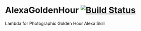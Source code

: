 # AlexaGoldenHour [![Build Status](https://travis-ci.org/c1phr/AlexaGoldenHour.svg?branch=master)](https://travis-ci.org/c1phr/AlexaGoldenHour)
Lambda for Photographic Golden Hour Alexa Skill
